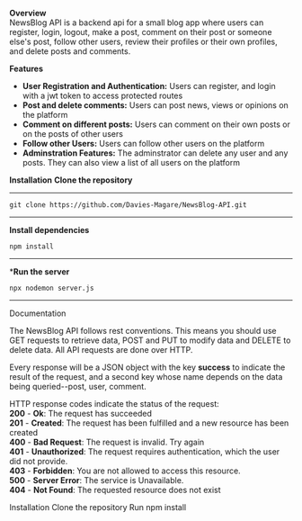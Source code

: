 **Overview** <br>
NewsBlog API is a backend api for a small blog app where users can register, login, logout, make a post, comment on 
their post or someone else's post, follow other users, review their profiles or their own profiles, and delete posts
and comments.

**Features**
* **User Registration and Authentication:** Users can register, and login with a jwt token to access protected routes
* **Post and delete comments:** Users can post news, views or opinions on the platform
* **Comment on different posts:** Users can comment on their own posts or on the posts of other users
* **Follow other Users:** Users can follow other users on the platform
* **Adminstration Features:** The adminstrator can delete any user and any posts. They can also view a list of all users on the platform
 
**Installation**
**Clone the repository**
___
```
git clone https://github.com/Davies-Magare/NewsBlog-API.git
```
___
**Install dependencies**
``` 
npm install
```
___
***Run the server**
```
npx nodemon server.js
```
___

Documentation

The NewsBlog API follows rest conventions. This means you should use GET requests to retrieve data, POST and PUT to modify data and DELETE
to delete data. All API requests are done over HTTP.

Every response will be a JSON object with the key **success** to indicate the result of the request, and a second key whose name depends on
the data being queried--post, user, comment.

HTTP response codes indicate the status of the request:  
**200** - **Ok**: The request has succeeded  
**201** - **Created**: The request has been fulfilled and a new resource has been created  
**400** - **Bad Request**: The request is invalid. Try again  
**401** - **Unauthorized**:  The request requires authentication, which the user did not provide.  
**403** - **Forbidden**: You are not allowed to access this resource.  
**500** - **Server Error**: The service is Unavailable.  
**404** - **Not Found**: The requested resource does not exist  

Installation
Clone the repository
Run npm install


